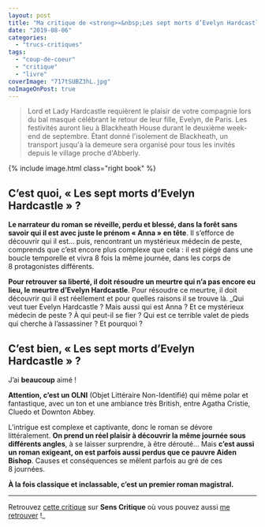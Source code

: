 ```yaml
---
layout: post
title: "Ma critique de <strong>«&nbsp;Les sept morts d’Evelyn Hardcastle&nbsp;»</strong> de <em>Stuart Turton</em>"
date: "2019-08-06"
categories: 
  - "trucs-critiques"
tags: 
  - "coup-de-coeur"
  - "critique"
  - "livre"
coverImage: "717tSUBZ3hL.jpg"
noImageOnPost: true
---
```


<blockquote class="citation">Lord et Lady Hardcastle requièrent le plaisir de votre compagnie lors du bal masqué célébrant le retour de leur fille, Evelyn, de Paris. Les festivités auront lieu à Blackheath House durant le deuxième week-end de septembre. Étant donné l'isolement de Blackheath, un transport jusqu'à la demeure sera organisé pour tous les invités depuis le village proche d'Abberly.</blockquote>

{% include image.html class="right book" %}

## C’est quoi, « Les sept morts d’Evelyn Hardcastle » ?

**Le narrateur du roman se réveille, perdu et blessé, dans la forêt sans savoir qui il est avec juste le prénom « Anna » en tête**. Il s’efforce de découvrir qui il est… puis, rencontrant un mystérieux médecin de peste, comprends que c’est encore plus complexe que cela : il est piégé dans une boucle temporelle et vivra 8 fois la même journée, dans les corps de 8 protagonistes différents.

**Pour retrouver sa liberté, il doit résoudre un meurtre qui n’a pas encore eu lieu, le meurtre d’Evelyn Hardcastle**. Pour résoudre ce meurtre, il doit découvrir qui il est réellement et pour quelles raisons il se trouve là. _Qui veut tuer Evelyn Hardcastle ? Mais aussi qui est Anna ? Et ce mystérieux médecin de peste ? À qui peut-il se fier ? Qui est ce terrible valet de pieds qui cherche à l’assassiner ? Et pourquoi ?

## C’est bien, « Les sept morts d’Evelyn Hardcastle » ?

J’ai **beaucoup** aimé !

**Attention, c’est un OLNI** (Objet Littéraire Non-Identifié) qui même polar et fantastique, avec un ton et une ambiance très British, entre Agatha Cristie, Cluedo et Downton Abbey.

L’intrigue est complexe et captivante, donc le roman se dévore littéralement. **On prend un réel plaisir à découvrir la même journée sous différents angles**, à se laisser surprendre, à être dérouté... Mais **c’est aussi un roman exigeant, on est parfois aussi perdus que ce pauvre Aiden Bishop**. Causes et conséquences se mêlent parfois au gré de ces 8 journées.

**À la fois classique et inclassable, c’est un premier roman magistral.**

* * *

Retrouvez [cette critique](https://www.senscritique.com/livre/Les_Sept_Morts_d_Evelyn_Hardcastle/critique/199814523) sur **Sens Critique** où vous pouvez aussi [me retrouver](http://www.senscritique.com/Arnaud_Malon) !_
